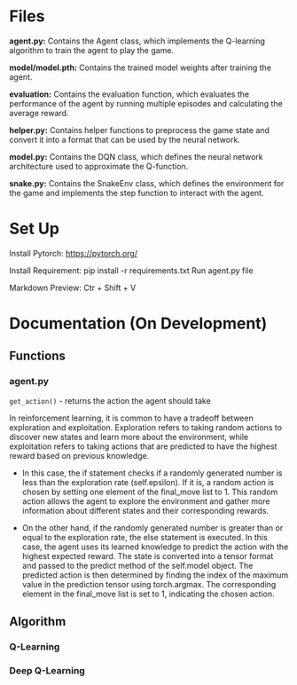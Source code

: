# Files
**agent.py:** Contains the Agent class, which implements the Q-learning algorithm to train the agent to play the game.

**model/model.pth:** Contains the trained model weights after training the agent.

**evaluation:** Contains the evaluation function, which evaluates the performance of the agent by running multiple episodes and calculating the average reward.

**helper.py:** Contains helper functions to preprocess the game state and convert it into a format 
that can be used by the neural network.

**model.py:** Contains the DQN class, which defines the neural network architecture used to approximate the Q-function.

**snake.py:** Contains the SnakeEnv class, which defines the environment for the game and implements the step function to interact with the agent.

# Set Up
Install Pytorch: https://pytorch.org/

Install Requirement: pip install -r requirements.txt
Run agent.py file

Markdown Preview: Ctr + Shift + V


# Documentation (On Development)
## Functions
### agent.py
`get_action()` - returns the action the agent should take

In reinforcement learning, it is common to have a tradeoff between exploration and exploitation. Exploration refers to taking random actions to discover new states and learn more about the environment, while exploitation refers to taking actions that are predicted to have the highest reward based on previous knowledge.

+ In this case, the if statement checks if a randomly generated number is less than the exploration rate (self.epsilon). If it is, a random action is chosen by setting one element of the final_move list to 1. This random action allows the agent to explore the environment and gather more information about different states and their corresponding rewards.

+ On the other hand, if the randomly generated number is greater than or equal to the exploration rate, the else statement is executed. In this case, the agent uses its learned knowledge to predict the action with the highest expected reward. The state is converted into a tensor format and passed to the predict method of the self.model object. The predicted action is then determined by finding the index of the maximum value in the prediction tensor using torch.argmax. The corresponding element in the final_move list is set to 1, indicating the chosen action.



## Algorithm
### Q-Learning
### Deep Q-Learning


